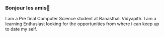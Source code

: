### Bonjour les amis👋
 
I am a Pre final Computer Science student at Banasthali Vidyapith. I am a learning Enthusiast looking for the opportunities from where i can keep up to date my self.
<!--
**poojaagrawal134/poojaagrawal134** is a ✨ _special_ ✨ repository because its `README.md` (this file) appears on your GitHub profile.

Here are some ideas to get you started:

- 🔭 I’m currently working on Android App Development
- 🌱 I’m currently learning Flutter .
- 👯 I’m looking to collaborate on Android applications.
- 💬 Ask me about anything !!
- 📫 How to reach me: Email : poojaagrawal134@gmail.com
                       LinkedIn : https://www.linkedin.com/in/pooja134/
                       Twitter : https://twitter.com/poojaagrawal134/
 
 #include<hope.h>
 void life()
 {
   while(time<18h)
   {
   me = willpower ;
   }
   return(tolife);
 }
 
